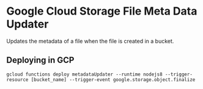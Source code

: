 # Google Cloud Storage File Meta Data Updater

Updates the metadata of a file when the file is created in a bucket.

## Deploying in GCP

```
gcloud functions deploy metadataUpdater --runtime nodejs8 --trigger-resource [bucket_name] --trigger-event google.storage.object.finalize
```

